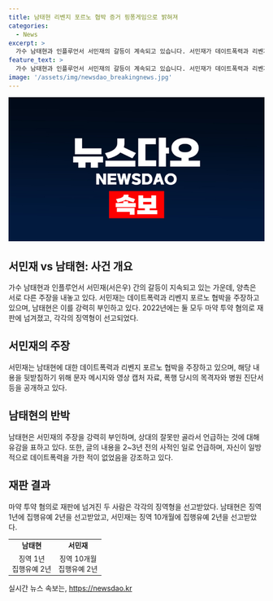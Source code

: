 ```yaml
---
title: 남태현 리벤지 포르노 협박 증거 핑퐁게임으로 밝혀져
categories:
  - News
excerpt: >
  가수 남태현과 인플루언서 서민재의 갈등이 계속되고 있습니다. 서민재가 데이트폭력과 리벤지 포르노 협박을 주장하며, 남태현은 이를 부인하고 있습니다. 서민재는 SNS를 통해 증거물을 공개하며 입장을 강화하고, 남태현은 전 연인과의 관계를 회유하고 후회의 뜻을 밝히고 있습니다. 지난달에는 둘 모두 마약 투약 혐의로 재판을 받았고, 남태현은 징역 1년에 집행유예 2년, 서민재는 징역 10개월에 집행유예 2년을 선고받았습니다.
feature_text: >
  가수 남태현과 인플루언서 서민재의 갈등이 계속되고 있습니다. 서민재가 데이트폭력과 리벤지 포르노 협박을 주장하며, 남태현은 이를 부인하고 있습니다. 서민재는 SNS를 통해 증거물을 공개하며 입장을 강화하고, 남태현은 전 연인과의 관계를 회유하고 후회의 뜻을 밝히고 있습니다. 지난달에는 둘 모두 마약 투약 혐의로 재판을 받았고, 남태현은 징역 1년에 집행유예 2년, 서민재는 징역 10개월에 집행유예 2년을 선고받았습니다.
image: '/assets/img/newsdao_breakingnews.jpg'
---
```


<p><img src="/assets/img/newsdao_breakingnews.jpg" alt="cryptoinkorea 속보" /></p>

<h2 data-ke-size="size26">서민재 vs 남태현: 사건 개요</h2>

<p data-ke-size="size16">가수 남태현과 인플루언서 서민재(서은우) 간의 갈등이 지속되고 있는 가운데, 양측은 서로 다른 주장을 내놓고 있다. 서민재는 데이트폭력과 리벤지 포르노 협박을 주장하고 있으며, 남태현은 이를 강력히 부인하고 있다. 2022년에는 둘 모두 마약 투약 혐의로 재판에 넘겨졌고, 각각의 징역형이 선고되었다.</p>

<h2 data-ke-size="size26">서민재의 주장</h2>

<p data-ke-size="size16">서민재는 남태현에 대한 데이트폭력과 리벤지 포르노 협박을 주장하고 있으며, 해당 내용을 뒷받침하기 위해 문자 메시지와 영상 캡처 자료, 폭행 당시의 목격자와 병원 진단서 등을 공개하고 있다.</p>

<h2 data-ke-size="size26">남태현의 반박</h2>

<p data-ke-size="size16">남태현은 서민재의 주장을 강력히 부인하며, 상대의 잘못만 골라서 언급하는 것에 대해 유감을 표하고 있다. 또한, 글의 내용을 2~3년 전의 사적인 일로 언급하며, 자신이 일방적으로 데이트폭력을 가한 적이 없었음을 강조하고 있다.</p>

<h2 data-ke-size="size26">재판 결과</h2>

<p data-ke-size="size16">마약 투약 혐의로 재판에 넘겨진 두 사람은 각각의 징역형을 선고받았다. 남태현은 징역 1년에 집행유예 2년을 선고받았고, 서민재는 징역 10개월에 집행유예 2년을 선고받았다.</p>

<table>
    <tr>
        <td style="text-align: center; height: 17px;"><b>남태현</b></td>
        <td style="text-align: center; height: 17px;"><b>서민재</b></td>
    </tr>
    <tr>
        <td style="text-align: center; height: 17px;">징역 1년<br/>집행유예 2년</td>
        <td style="text-align: center; height: 17px;">징역 10개월<br/>집행유예 2년</td>
    </tr>
</table>
실시간 뉴스 속보는, <a href="https://newsdao.kr" rel="dofollow">https://newsdao.kr</a>


